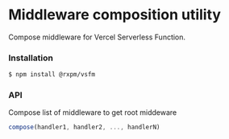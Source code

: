 # Middleware composition utility

Compose middleware for Vercel Serverless Function.

### Installation
```bash
$ npm install @rxpm/vsfm
```

### API

Compose list of middleware to get root middeware
```javascript
compose(handler1, handler2, ..., handlerN)
```
